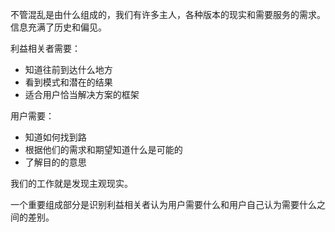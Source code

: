不管混乱是由什么组成的，我们有许多主人，各种版本的现实和需要服务的需求。信息充满了历史和偏见。

利益相关者需要：

- 知道往前到达什么地方
- 看到模式和潜在的结果
- 适合用户恰当解决方案的框架

用户需要：

- 知道如何找到路
- 根据他们的需求和期望知道什么是可能的
- 了解目的的意思

我们的工作就是发现主观现实。

一个重要组成部分是识别利益相关者认为用户需要什么和用户自己认为需要什么之间的差别。